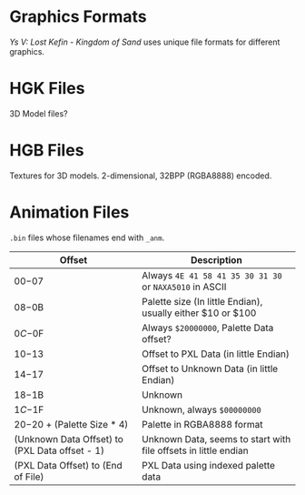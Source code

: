 # Graphics Formats

*Ys V: Lost Kefin - Kingdom of Sand* uses unique file formats for different graphics.

# HGK Files

3D Model files?

# HGB Files

Textures for 3D models. 2-dimensional, 32BPP (RGBA8888) encoded.

# Animation Files

`.bin` files whose filenames end with `_anm`.

|Offset|Description|
|---|---|
|$00-$07|Always `4E 41 58 41 35 30 31 30` or `NAXA5010` in ASCII|
|$08-$0B|Palette size (In little Endian), usually either $10 or $100|
|$0C-$0F|Always `$20000000`, Palette Data offset?|
|$10-$13|Offset to PXL Data (in little Endian)|
|$14-$17|Offset to Unknown Data (in little Endian)|
|$18-$1B|Unknown|
|$1C-$1F|Unknown, always `$00000000`|
|$20-$20 + (Palette Size * 4)|Palette in RGBA8888 format|
|(Unknown Data Offset) to (PXL Data offset - 1)|Unknown Data, seems to start with file offsets in little endian|
|(PXL Data Offset) to (End of File)|PXL Data using indexed palette data|